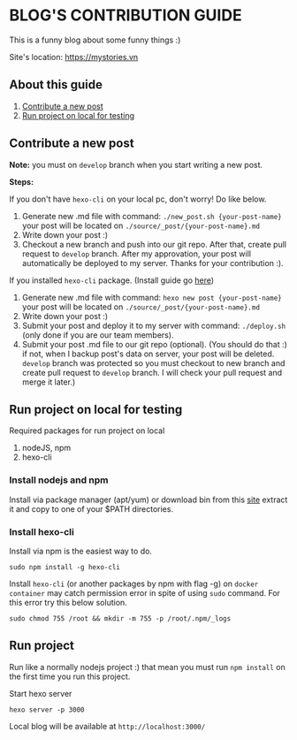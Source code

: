 # BLOG'S CONTRIBUTION GUIDE

This is a funny blog about some funny things :)

Site's location: https://mystories.vn

## About this guide

1. [Contribute a new post](#contribute-a-new-post)
2. [Run project on local for testing](#run-project-on-local-for-testing)

## Contribute a new post

**Note:** you must on `develop` branch when you start writing a new post.

**Steps:**

If you don't have `hexo-cli` on your local pc, don't worry! Do like below.

1. Generate new .md file with command: `./new_post.sh {your-post-name}`
your post will be located on `./source/_post/{your-post-name}.md`
2. Write down your post :)
3. Checkout a new branch and push into our git repo. After that, create pull request to `develop` branch. After my approvation, your post will automatically be deployed to my server. Thanks for your contribution :).

If you installed `hexo-cli` package. (Install guide go [here](#install-hexo-cli))

1. Generate new .md file with command:  `hexo new post {your-post-name}`
your post will be located on `./source/_post/{your-post-name}.md`
2. Write down your post :)
3. Submit your post and deploy it to my server with command: `./deploy.sh` (only done if you are our team members).
4. Submit your post .md file to our git repo (optional). (You should do that :) if not, when I backup post's data on server, your post will be deleted. `develop` branch was protected so you must checkout to new branch and create pull request to `develop` branch. I will check your pull request and merge it later.)

## Run project on local for testing

Required packages for run project on local

1. nodeJS, npm
2. hexo-cli

### Install nodejs and npm

Install via package manager (apt/yum) or download bin from this [site](https://nodejs.org/en/download/) extract it and copy to one of your $PATH directories.

### Install hexo-cli

Install via npm is the easiest way to do.

```
sudo npm install -g hexo-cli
```

Install `hexo-cli` (or another packages by npm with flag -g) on `docker container` may catch permission error in spite of using `sudo` command. For this error try this below solution.

```
sudo chmod 755 /root && mkdir -m 755 -p /root/.npm/_logs
```

## Run project

Run like a normally nodejs project :) that mean you must run `npm install` on the first time you run this project.

Start hexo server

```
hexo server -p 3000
```

Local blog will be available at `http://localhost:3000/`

